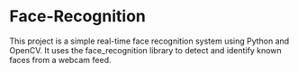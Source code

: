 # Face-Recognition
This project is a simple real-time face recognition system using Python and OpenCV. It uses the face_recognition library to detect and identify known faces from a webcam feed.

